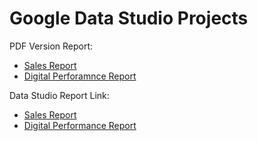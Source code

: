 # Google Data Studio Projects

PDF Version Report:
* [Sales Report](https://github.com/phphoebe/googledatastudio-practice/tree/master/1.Sales%20Report)
* [Digital Perforamnce Report](https://github.com/phphoebe/googledatastudio-practice/tree/master/Digital%20Performance%20Report)

Data Studio Report Link:
* [Sales Report](https://datastudio.google.com/reporting/57651fce-ff4e-42cd-879b-866ce879f7d2)
* [Digital Performance Report](https://datastudio.google.com/reporting/edbf153e-24bf-4a8a-a77f-36a3a363b91e)
